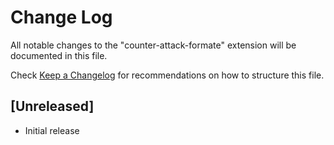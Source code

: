 # Change Log

All notable changes to the "counter-attack-formate" extension will be documented in this file.

Check [Keep a Changelog](http://keepachangelog.com/) for recommendations on how to structure this file.

## [Unreleased]

- Initial release